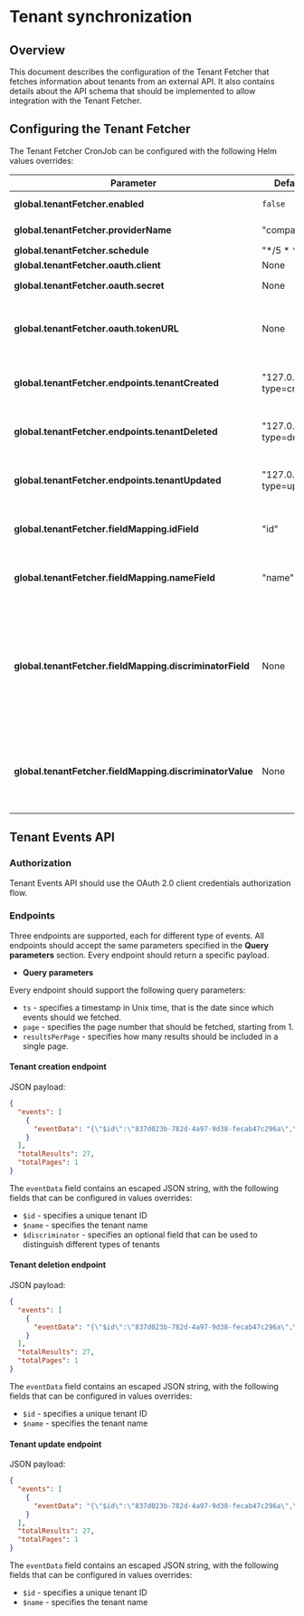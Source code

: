 # Tenant synchronization

## Overview

This document describes the configuration of the Tenant Fetcher that fetches information about tenants from an external API.
It also contains details about the API schema that should be implemented to allow integration with the Tenant Fetcher.

## Configuring the Tenant Fetcher

The Tenant Fetcher CronJob can be configured with the following Helm values overrides:

| Parameter | Default value | Description |
|-----------|-------------|---------------|
| **global.tenantFetcher.enabled** | `false` | Tenant Fetcher CronJob |
| **global.tenantFetcher.providerName** | "compass" | Name of the tenants provider |
| **global.tenantFetcher.schedule** | "*/5 * * * *" | CronJob schedule |
| **global.tenantFetcher.oauth.client** | None | OAuth 2.0 client ID |
| **global.tenantFetcher.oauth.secret** | None | OAuth 2.0 client secret |
| **global.tenantFetcher.oauth.tokenURL** | None | Endpoint for fetching the OAuth 2.0 access token to the Tenant Events API |
| **global.tenantFetcher.endpoints.tenantCreated** | "127.0.0.1/events?type=created" | Tenant Events API endpoint for fetching created tenants |
| **global.tenantFetcher.endpoints.tenantDeleted** | "127.0.0.1/events?type=deleted" | Tenant Events API endpoint for fetching deleted tenants |
| **global.tenantFetcher.endpoints.tenantUpdated** | "127.0.0.1/events?type=updated" | Tenant Events API endpoint for fetching updated tenants |
| **global.tenantFetcher.fieldMapping.idField** | "id" | Name of the field in the event data payload containing the tenant name |
| **global.tenantFetcher.fieldMapping.nameField** | "name" | Name of the field in the event data payload containing the tenant ID |
| **global.tenantFetcher.fieldMapping.discriminatorField** | None | Optional name of the field in the event data payload used to filter created tenants. If provided, only events containing this field with the value specified in **discriminatorValue** will be used. |
| **global.tenantFetcher.fieldMapping.discriminatorValue** | None | Optional value of the discriminator field used to filter created tenants. It is used only if **discriminatorField** is provided. |

## Tenant Events API

### Authorization
Tenant Events API should use the OAuth 2.0 client credentials authorization flow.

### Endpoints

Three endpoints are supported, each for different type of events.
All endpoints should accept the same parameters specified in the **Query parameters** section.
Every endpoint should return a specific payload. 

- **Query parameters**

Every endpoint should support the following query parameters:
- `ts` - specifies a timestamp in Unix time, that is the date since which events should we fetched.
- `page` - specifies the page number that should be fetched, starting from 1.
- `resultsPerPage` - specifies how many results should be included in a single page. 

#### Tenant creation endpoint

JSON payload:
```json
{
  "events": [
    {
      "eventData": "{\"$id\":\"837d023b-782d-4a97-9d38-fecab47c296a\",\"$name\":\"Tenant 1\",\"$discriminator\":\"default\"}"
    }
  ],
  "totalResults": 27, 
  "totalPages": 1
}
```

The `eventData` field contains an escaped JSON string, with the following fields that can be configured in values overrides:
- `$id` - specifies a unique tenant ID
- `$name` - specifies the tenant name
- `$discriminator` - specifies an optional field that can be used to distinguish different types of tenants

#### Tenant deletion endpoint

JSON payload:
```json
{
  "events": [
    {
      "eventData": "{\"$id\":\"837d023b-782d-4a97-9d38-fecab47c296a\",\"$name\":\"Tenant 1\"}"
    }
  ],
  "totalResults": 27, 
  "totalPages": 1
}
```

The `eventData` field contains an escaped JSON string, with the following fields that can be configured in values overrides:
- `$id` - specifies a unique tenant ID
- `$name` - specifies the tenant name

#### Tenant update endpoint

JSON payload:
```json
{
  "events": [
    {
      "eventData": "{\"$id\":\"837d023b-782d-4a97-9d38-fecab47c296a\",\"$name\":\"Tenant 1\"}"
    }
  ],
  "totalResults": 27, 
  "totalPages": 1
}
```

The `eventData` field contains an escaped JSON string, with the following fields that can be configured in values overrides:
- `$id` - specifies a unique tenant ID
- `$name` - specifies the tenant name
